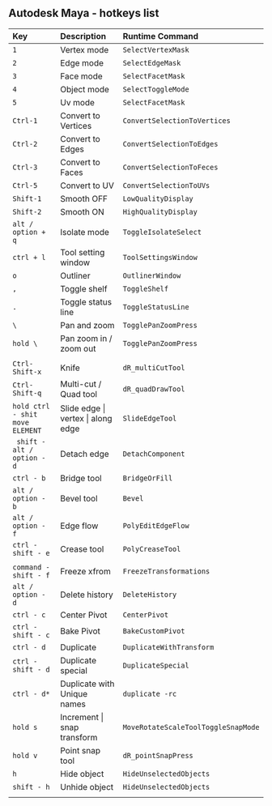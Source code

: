 ## Autodesk Maya - hotkeys list

| Key                             | Description                        | Runtime Command |
| :------------------------------ | :--------------------------------- | :------ |
| `1`                             | Vertex mode                        | `SelectVertexMask`      |
| `2`                             | Edge mode                          | `SelectEdgeMask`      |
| `3`                             | Face mode                          | `SelectFacetMask`      |
| `4`                             | Object mode                        | `SelectToggleMode`      |
| `5`                             | Uv mode                            | `SelectFacetMask`      |
| `Ctrl-1`                        | Convert to Vertices                | `ConvertSelectionToVertices`      |
| `Ctrl-2`                        | Convert to Edges                   | `ConvertSelectionToEdges`      |
| `Ctrl-3`                        | Convert to Faces                   | `ConvertSelectionToFeces`      |
| `Ctrl-5`                        | Convert to UV                      | `ConvertSelectionToUVs`      |
| `Shift-1`                       | Smooth OFF                         | `LowQualityDisplay`      |
| `Shift-2`                       | Smooth ON                          | `HighQualityDisplay`      |
| `alt / option + q`              | Isolate mode                       | `ToggleIsolateSelect`         |
| `ctrl + l`                      | Tool setting window                | `ToolSettingsWindow`        |
| `o`                             | Outliner                           | `OutlinerWindow`        |
| `,`                             | Toggle shelf                         | `ToggleShelf`       |
| `.`                             | Toggle status line                   |  `ToggleStatusLine`       |
| `\`                             | Pan and zoom                       |   `TogglePanZoomPress`      |
| `hold \ `                        | Pan zoom in / zoom out             |    `TogglePanZoomPress`     |
|                                 |                                    |         |
| `Ctrl-Shift-x`                  | Knife                              | `dR_multiCutTool`      |
| `Ctrl-Shift-q`                  | Multi-cut / Quad tool              | `dR_quadDrawTool`      |
| `hold ctrl - shit move ELEMENT` | Slide edge \| vertex \| along edge |  `SlideEdgeTool`       |
| ` shift - alt / option - d`     | Detach edge                        |  `DetachComponent`       |
| `ctrl - b `                     | Bridge tool                        |   `BridgeOrFill`      |
| `alt / option - b`              | Bevel tool                         |   `Bevel`      |
| `alt / option - f `             | Edge flow                          |   `PolyEditEdgeFlow`      |
| `ctrl - shift - e`              | Crease tool                        |   `PolyCreaseTool`      |
|                                 |                                    |         |
| `command - shift - f`           | Freeze xfrom                       |  `FreezeTransformations`       |
| `alt / option - d`              | Delete history                     |  `DeleteHistory`       |
| `ctrl - c`                      | Center Pivot                       |  `CenterPivot`      |
| `ctrl - shift - c`              | Bake Pivot                         |  `BakeCustomPivot`       |
| `ctrl - d`                      | Duplicate                          |   `DuplicateWithTransform`      |
| `ctrl - shift - d`              | Duplicate special                  |   `DuplicateSpecial`      |
| `ctrl - d*`              | Duplicate with Unique names                  |   `duplicate -rc`      |
| `hold s`                        | Increment \| snap transform        |   `MoveRotateScaleToolToggleSnapMode`      |
| `hold v`                        | Point snap tool                    |   `dR_pointSnapPress`     |
| `h`                             | Hide object                        |    `HideUnselectedObjects`     |
| `shift - h`                     | Unhide object                      |    `HideUnselectedObjects`     |
|                                 |                                    |         |

